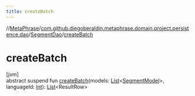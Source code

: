 ```yaml
---
title: createBatch
---
```

//[MetaPhrase](../../../index.html)/[com.github.diegoberaldin.metaphrase.domain.project.persistence.dao](../index.html)/[SegmentDao](index.html)/[createBatch](create-batch.html)



# createBatch



[jvm]\
abstract suspend fun [createBatch](create-batch.html)(models: [List](https://kotlinlang.org/api/latest/jvm/stdlib/kotlin.collections/-list/index.html)&lt;[SegmentModel](../../com.github.diegoberaldin.metaphrase.domain.project.data/-segment-model/index.html)&gt;, languageId: [Int](https://kotlinlang.org/api/latest/jvm/stdlib/kotlin/-int/index.html)): [List](https://kotlinlang.org/api/latest/jvm/stdlib/kotlin.collections/-list/index.html)&lt;ResultRow&gt;




